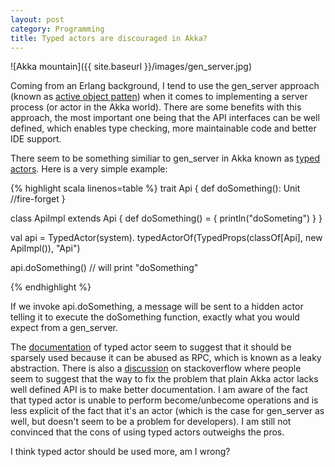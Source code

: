 ```yaml
---
layout: post
category: Programming
title: Typed actors are discouraged in Akka?
---
```


![Akka mountain]({{ site.baseurl }}/images/gen_server.jpg)

Coming from an Erlang background, I tend to use the gen_server
approach (known as [active object
patten](http://en.wikipedia.org/wiki/Active_object)) when it comes to
implementing a server process (or actor in the Akka world). There are
some benefits with this approach, the most important one being that
the API interfaces can be well defined, which enables type checking,
more maintainable code and better IDE support.

There seem to be something similiar to gen_server in Akka known as [typed
actors](http://doc.akka.io/docs/akka/snapshot/scala/typed-actors.html). Here
is a very simple example:

{% highlight scala linenos=table %}
trait Api {
  def doSomething(): Unit //fire-forget
}

class ApiImpl extends Api {
  def doSomething() = {
    println("doSometing")
  }
}

val api = TypedActor(system).
  typedActorOf(TypedProps(classOf[Api], new ApiImpl()), "Api")

api.doSomething()  // will print "doSomething"

{% endhighlight %}

If we invoke api.doSomething, a message will be sent to a hidden
actor telling it to execute the doSomething function, exactly what
you would expect from a gen_server.

The
[documentation](http://doc.akka.io/docs/akka/snapshot/scala/typed-actors.html)
of typed actor seem to suggest that it should be sparsely used
because it can be abused as RPC, which is known as a leaky
abstraction. There is also a
[discussion]((http://doc.akka.io/docs/akka/snapshot/scala/typed-actors.html))
on stackoverflow where people seem to suggest that the way to fix the
problem that plain Akka actor lacks well defined API is to make better
documentation. I am aware of the fact that typed actor is unable to
perform become/unbecome operations and is less explicit of the fact
that it's an actor (which is the case for gen_server as well, but
doesn't seem to be a problem for developers). I am still not convinced
that the cons of using typed actors outweighs the pros.

I think typed actor should be used more, am I wrong?
